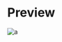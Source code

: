 # Preview 
![a](https://github.com/Eazvy/UILibs/blob/main/Librarys/Rayfield/Screenshot%202022-12-04%20121524.png?raw=true)
